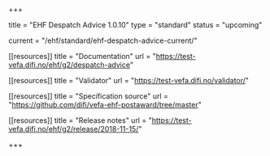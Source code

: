 +++

title = "EHF Despatch Advice 1.0.10"
type = "standard"
status = "upcoming"

current = "/ehf/standard/ehf-despatch-advice-current/"

[[resources]]
title = "Documentation"
url = "https://test-vefa.difi.no/ehf/g2/despatch-advice"

[[resources]]
title = "Validator"
url = "https://test-vefa.difi.no/validator/"

[[resources]]
title = "Specification source"
url = "https://github.com/difi/vefa-ehf-postaward/tree/master"

[[resources]]
title = "Release notes"
url = "https://test-vefa.difi.no/ehf/g2/release/2018-11-15/"

+++
